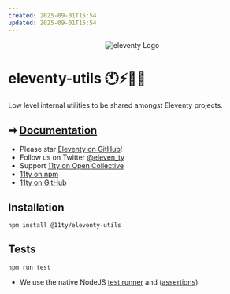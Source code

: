 ```yaml
---
created: 2025-09-01T15:54
updated: 2025-09-01T15:54
---
```

<p align="center"><img src="https://www.11ty.dev/img/logo-github.png" alt="eleventy Logo"></p>

# eleventy-utils 🕚⚡️🎈🐀

Low level internal utilities to be shared amongst Eleventy projects.

## ➡ [Documentation](https://www.11ty.dev/docs/)

- Please star [Eleventy on GitHub](https://github.com/11ty/eleventy/)!
- Follow us on Twitter [@eleven_ty](https://twitter.com/eleven_ty)
- Support [11ty on Open Collective](https://opencollective.com/11ty)
- [11ty on npm](https://www.npmjs.com/org/11ty)
- [11ty on GitHub](https://github.com/11ty)

## Installation

```
npm install @11ty/eleventy-utils
```

## Tests

```
npm run test
```

- We use the native NodeJS [test runner](https://nodejs.org/api/test.html#test-runner) and ([assertions](https://nodejs.org/api/assert.html#assert))
